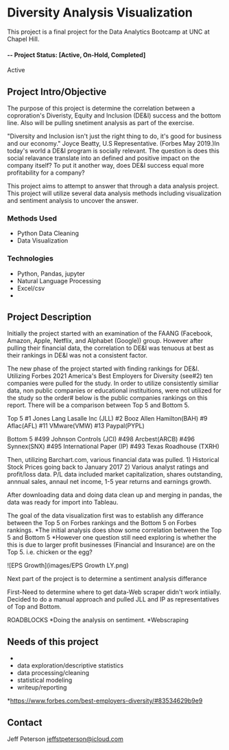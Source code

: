 
# Diversity Analysis Visualization  
This project is a final project for the Data Analytics Bootcamp at UNC at Chapel Hill. 

#### -- Project Status: [Active, On-Hold, Completed]

Active 
## Project Intro/Objective
The purpose of this project is determine the correlation between a coproration's Diveristy, Equity and Inclusion (DE&I) success and the bottom line. Also will be pulling snetiment analysis as part of the exercise. 

"Diversity and Inclusion isn't just the right thing to do, it's good for business and our economy." Joyce Beatty, U.S Representative. (Forbes May 2019.)In today's world a DE&I program is socially relevant. The question is does this social relavance translate into an defined and positive impact on the company itself?  To put it another way, does DE&I success equal more profitability for a company?  

This project aims to attempt to answer that through a data analysis project. This project will utilize several data analysis methods including visualization and sentiment analysis to uncover the answer.

### Methods Used
* Python Data Cleaning
* Data Visualization

### Technologies

* Python, Pandas, jupyter
* Natural Language Processing
* Excel/csv
* 

## Project Description

Initially the project started with an examination of the FAANG (Facebook, Amazon, Apple, Netflix, and Alphabet (Google)) group. However after pulling their financial data, the correlation to DE&I was tenuous at best as their rankings in DE&I was not a consistent factor. 

The new phase of the project started with finding rankings for DE&I. Utilizing Forbes 2021 America's Best Employers for Diversity (see#2) ten companies were pulled for the study. 
In order to utilize consistently similiar data, non public companies or educational instituitions,  were not utilized for the study so the order# below is the public companies rankings on this report. There will be a comparison between Top 5 
and Bottom 5. 

Top 5
#1 Jones Lang Lasalle Inc (JLL) 
#2 Booz Allen Hamilton(BAH)
#9 Aflac(AFL)
#11 VMware(VMW)
#13 Paypal(PYPL)

Bottom 5
#499 Johnson Controls (JCI)
#498 Arcbest(ARCB)
#496 Synnex(SNX)
#495 International Paper (IP)
#493 Texas Roadhouse (TXRH)

Then, utilizing Barchart.com, various financial data was pulled. 1) Historical Stock Prices going back to January 2017 2) Various analyst ratings and profit/loss data. P/L data included market capitalization, shares outstanding, annnual sales, annaul net income, 1-5 year returns and earnings growth. 

After downloading data and doing data clean up and merging in pandas, the data was ready for import into Tableau. 

The goal of the data visualization first was to establish any differance between the Top 5 on Forbes rankings and the Bottom 5 on Forbes rankings. 
*The initial analysis does show some correlation between the Top 5 and Bottom 5
*However one question still need exploring is whether the this is due to larger profit businesses (Financial and Insurance) are on the Top 5. i.e. chicken or the egg?


![EPS Growth](images/EPS Growth LY.png)

Next part of the project is to determine a sentiment analysis differance

First-Need to determine where to get data-Web scraper didn't work intiially. Decided to do a manual approach and pulled JLL and IP as representatives of Top and Bottom. 



ROADBLOCKS
*Doing the analysis on sentiment. 
*Webscraping

## Needs of this project

- 
- data exploration/descriptive statistics
- data processing/cleaning
- statistical modeling
- writeup/reporting

*https://www.forbes.com/best-employers-diversity/#83534629b9e9

## Contact

Jeff Peterson
jeffstpeterson@icloud.com 
